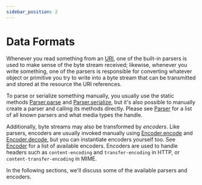 ```yaml
---
sidebar_position: 2
---
```


# Data Formats

Whenever you read something from an [URI], one of the built-in parsers is used to make sense of the byte stream
received; likewise, whenever you write something, one of the parsers is responsible for converting whatever object or
primitive you try to write into a byte stream that can be transmitted and stored at the resource the URI references.

To parse or serialize something manually, you usually use the static methods [Parser.parse] and [Parser.serialize], but
it's also possible to manually create a parser and calling its methods directly. Please see [Parser] for a list of all
known parsers and what media types the handle.

Additionally, byte streams may also be transformed by *encoders*. Like parsers, encoders are usually invoked manually
using [Encoder.encode] and [Encoder.decode], but you can instantiate encoders yourself too. See [Encoder] for a list of
available encoders. Encoders are used to handle headers such as `content-encoding` and `transfer-encoding` in HTTP, or
`content-transfer-encoding` in MIME.

In the following sections, we'll discuss some of the available parsers and encoders.

[URI]:               ../api/classes/divine_uri.URI.md
[Encoder]:           ../api/classes/divine_uri.Encoder.md
[Encoder.encode]:    ../api/classes/divine_uri.Encoder.md#encode
[Encoder.decode]:    ../api/classes/divine_uri.Encoder.md#decode
[Parser]:            ../api/classes/divine_uri.Parser.md
[Parser.parse]:      ../api/classes/divine_uri.Parser.md#parse
[Parser.serialize]:  ../api/classes/divine_uri.Parser.md#serialize
